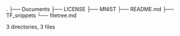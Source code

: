 .
├── Ducuments
├── LICENSE
├── MNIST
├── README.md
├── TF_snippets
└── filetree.md

3 directories, 3 files
